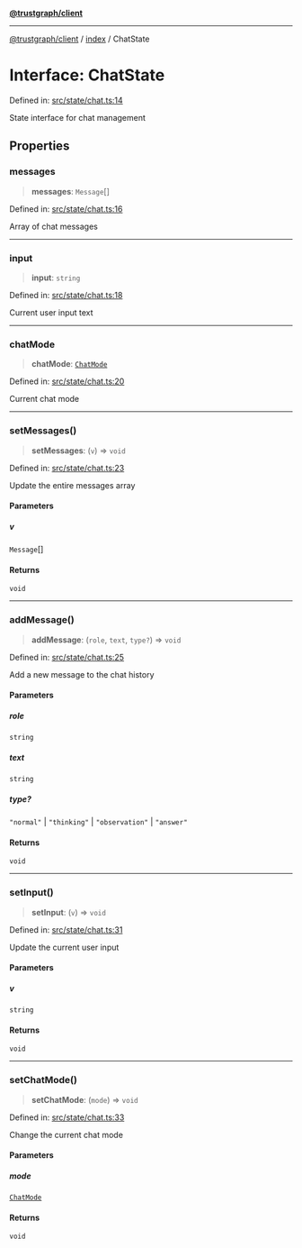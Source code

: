 [**@trustgraph/client**](../../README.md)

***

[@trustgraph/client](../../README.md) / [index](../README.md) / ChatState

# Interface: ChatState

Defined in: [src/state/chat.ts:14](https://github.com/trustgraph-ai/trustgraph-ts-client/blob/9a2bad46722f27bb783391eed1d9289614cc905a/src/state/chat.ts#L14)

State interface for chat management

## Properties

### messages

> **messages**: `Message`[]

Defined in: [src/state/chat.ts:16](https://github.com/trustgraph-ai/trustgraph-ts-client/blob/9a2bad46722f27bb783391eed1d9289614cc905a/src/state/chat.ts#L16)

Array of chat messages

***

### input

> **input**: `string`

Defined in: [src/state/chat.ts:18](https://github.com/trustgraph-ai/trustgraph-ts-client/blob/9a2bad46722f27bb783391eed1d9289614cc905a/src/state/chat.ts#L18)

Current user input text

***

### chatMode

> **chatMode**: [`ChatMode`](../type-aliases/ChatMode.md)

Defined in: [src/state/chat.ts:20](https://github.com/trustgraph-ai/trustgraph-ts-client/blob/9a2bad46722f27bb783391eed1d9289614cc905a/src/state/chat.ts#L20)

Current chat mode

***

### setMessages()

> **setMessages**: (`v`) => `void`

Defined in: [src/state/chat.ts:23](https://github.com/trustgraph-ai/trustgraph-ts-client/blob/9a2bad46722f27bb783391eed1d9289614cc905a/src/state/chat.ts#L23)

Update the entire messages array

#### Parameters

##### v

`Message`[]

#### Returns

`void`

***

### addMessage()

> **addMessage**: (`role`, `text`, `type?`) => `void`

Defined in: [src/state/chat.ts:25](https://github.com/trustgraph-ai/trustgraph-ts-client/blob/9a2bad46722f27bb783391eed1d9289614cc905a/src/state/chat.ts#L25)

Add a new message to the chat history

#### Parameters

##### role

`string`

##### text

`string`

##### type?

`"normal"` | `"thinking"` | `"observation"` | `"answer"`

#### Returns

`void`

***

### setInput()

> **setInput**: (`v`) => `void`

Defined in: [src/state/chat.ts:31](https://github.com/trustgraph-ai/trustgraph-ts-client/blob/9a2bad46722f27bb783391eed1d9289614cc905a/src/state/chat.ts#L31)

Update the current user input

#### Parameters

##### v

`string`

#### Returns

`void`

***

### setChatMode()

> **setChatMode**: (`mode`) => `void`

Defined in: [src/state/chat.ts:33](https://github.com/trustgraph-ai/trustgraph-ts-client/blob/9a2bad46722f27bb783391eed1d9289614cc905a/src/state/chat.ts#L33)

Change the current chat mode

#### Parameters

##### mode

[`ChatMode`](../type-aliases/ChatMode.md)

#### Returns

`void`
